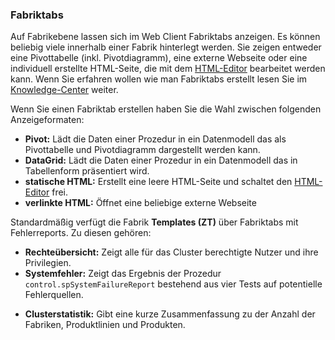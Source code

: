 ### Fabriktabs

Auf Fabrikebene lassen sich im Web Client Fabriktabs anzeigen. Es können beliebig viele innerhalb einer Fabrik hinterlegt werden. Sie zeigen entweder eine Pivottabelle (inkl. Pivotdiagramm), eine externe Webseite oder eine individuell erstellte HTML-Seite, die mit dem [HTML-Editor](/der-web-client/werk/clusterseite-bearbeiten.md) bearbeitet werden kann. Wenn Sie erfahren wollen wie man Fabriktabs erstellt lesen Sie im [Knowledge-Center]( https://github.com/saxess-software/DataFactory-Knowledge-Center/blob/master/3d.%20DataFactory%20-%20Webclient%20Configuration/Configuration%20of%20FactoryTabs/How%20to%20create%20FactoryTabs.md ) weiter.

Wenn Sie einen Fabriktab erstellen haben Sie die Wahl zwischen folgenden Anzeigeformaten:

* **Pivot:** Lädt die Daten einer Prozedur in ein Datenmodell das als Pivottabelle und Pivotdiagramm dargestellt werden kann.
* **DataGrid:** Lädt die Daten einer Prozedur in ein Datenmodell das in Tabellenform präsentiert wird.
* **statische HTML:** Erstellt eine leere HTML-Seite und schaltet den [HTML-Editor](/der-web-client/werk/clusterseite-bearbeiten.md) frei.
* **verlinkte HTML:** Öffnet eine beliebige externe Webseite 

Standardmäßig verfügt die Fabrik **Templates (ZT)** über Fabriktabs mit Fehlerreports. Zu diesen gehören:

* **Rechteübersicht:** Zeigt alle für das Cluster berechtigte Nutzer und ihre Privilegien.
* **Systemfehler:** Zeigt das Ergebnis der Prozedur `control.spSystemFailureReport` bestehend aus vier Tests auf potentielle Fehlerquellen.

<!---
* **Anwenderfehler:** BAUSTELLE
-->

* **Clusterstatistik:** Gibt eine kurze Zusammenfassung zu der Anzahl der Fabriken, Produktlinien und Produkten.

<!---
---
![](/Pictures/Web-Client/Fabrik/Pivot-Ansicht/fabriktabs_1.png)

---
---
![](/Pictures/Web-Client/Fabrik/Pivot-Ansicht/fabriktabs_2.png)

---
---
![](/Pictures/Web-Client/Fabrik/Pivot-Ansicht/fabriktabs_3.png)

---
---
![](/Pictures/Web-Client/Fabrik/Pivot-Ansicht/fabriktabs_4.png)

---
-->
